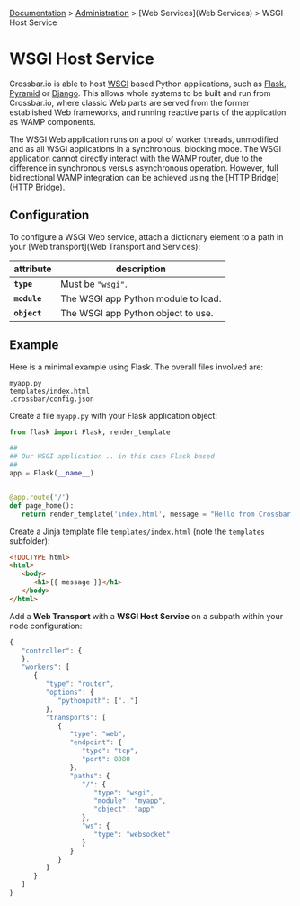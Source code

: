 [Documentation](.) > [Administration](Administration) > [Web Services](Web Services) > WSGI Host Service

# WSGI Host Service

Crossbar.io is able to host [WSGI](http://legacy.python.org/dev/peps/pep-0333/) based Python applications, such as [Flask](http://flask.pocoo.org/), [Pyramid](http://www.pylonsproject.org/projects/pyramid/about) or [Django](https://docs.djangoproject.com/). This allows whole systems to be built and run from Crossbar.io, where classic Web parts are served from the former established Web frameworks, and running reactive parts of the application as WAMP components.

The WSGI Web application runs on a pool of worker threads, unmodified and as all WSGI applications in a synchronous, blocking mode.
The WSGI application cannot directly interact with the WAMP router, due to the difference in synchronous versus asynchronous operation. However, full bidirectional WAMP integration can be achieved using the [HTTP Bridge](HTTP Bridge).

## Configuration

To configure a WSGI Web service, attach a dictionary element to a path in your [Web transport](Web Transport and Services):

 attribute | description
---|---
**`type`** | Must be `"wsgi"`.
**`module`** | The WSGI app Python module to load.
**`object`** | The WSGI app Python object to use.

## Example

Here is a minimal example using Flask. The overall files involved are:

```text
myapp.py
templates/index.html
.crossbar/config.json
```

Create a file `myapp.py` with your Flask application object:

```python
from flask import Flask, render_template

##
## Our WSGI application .. in this case Flask based
##
app = Flask(__name__)


@app.route('/')
def page_home():
   return render_template('index.html', message = "Hello from Crossbar.io")
```

Create a Jinja template file `templates/index.html` (note the `templates` subfolder):

```html
<!DOCTYPE html>
<html>
   <body>
      <h1>{{ message }}</h1>
   </body>
</html>
```

Add a **Web Transport** with a **WSGI Host Service** on a subpath within your node configuration:

```javascript
{
   "controller": {
   },
   "workers": [
      {
         "type": "router",
         "options": {
            "pythonpath": [".."]
         },
         "transports": [
            {
               "type": "web",
               "endpoint": {
                  "type": "tcp",
                  "port": 8080
               },
               "paths": {
                  "/": {
                     "type": "wsgi",
                     "module": "myapp",
                     "object": "app"
                  },
                  "ws": {
                     "type": "websocket"
                  }
               }
            }
         ]
      }
   ]
}
```
